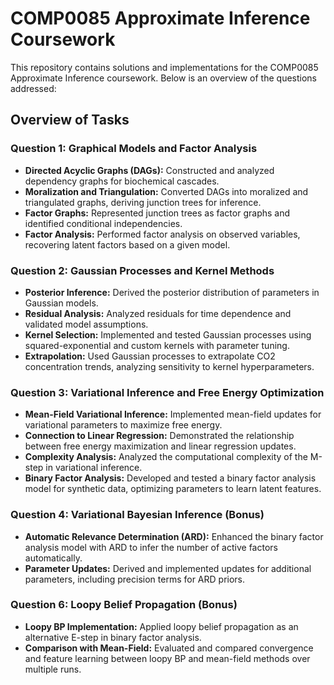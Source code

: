 # COMP0085 Approximate Inference Coursework

This repository contains solutions and implementations for the COMP0085 Approximate Inference coursework. Below is an overview of the questions addressed:

## Overview of Tasks

### Question 1: Graphical Models and Factor Analysis
- **Directed Acyclic Graphs (DAGs):** Constructed and analyzed dependency graphs for biochemical cascades.
- **Moralization and Triangulation:** Converted DAGs into moralized and triangulated graphs, deriving junction trees for inference.
- **Factor Graphs:** Represented junction trees as factor graphs and identified conditional independencies.
- **Factor Analysis:** Performed factor analysis on observed variables, recovering latent factors based on a given model.

### Question 2: Gaussian Processes and Kernel Methods
- **Posterior Inference:** Derived the posterior distribution of parameters in Gaussian models.
- **Residual Analysis:** Analyzed residuals for time dependence and validated model assumptions.
- **Kernel Selection:** Implemented and tested Gaussian processes using squared-exponential and custom kernels with parameter tuning.
- **Extrapolation:** Used Gaussian processes to extrapolate CO2 concentration trends, analyzing sensitivity to kernel hyperparameters.

### Question 3: Variational Inference and Free Energy Optimization
- **Mean-Field Variational Inference:** Implemented mean-field updates for variational parameters to maximize free energy.
- **Connection to Linear Regression:** Demonstrated the relationship between free energy maximization and linear regression updates.
- **Complexity Analysis:** Analyzed the computational complexity of the M-step in variational inference.
- **Binary Factor Analysis:** Developed and tested a binary factor analysis model for synthetic data, optimizing parameters to learn latent features.

### Question 4: Variational Bayesian Inference (Bonus)
- **Automatic Relevance Determination (ARD):** Enhanced the binary factor analysis model with ARD to infer the number of active factors automatically.
- **Parameter Updates:** Derived and implemented updates for additional parameters, including precision terms for ARD priors.

### Question 6: Loopy Belief Propagation (Bonus)
- **Loopy BP Implementation:** Applied loopy belief propagation as an alternative E-step in binary factor analysis.
- **Comparison with Mean-Field:** Evaluated and compared convergence and feature learning between loopy BP and mean-field methods over multiple runs.
